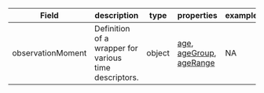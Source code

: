 |Field | description | type | properties | example | enum|
| ---| ---| ---| ---| ---| --- |
| observationMoment | Definition of a wrapper for various time descriptors. | object | [age](./age.md), [ageGroup](./ageGroup.md), [ageRange](./ageRange.md) | NA | NA|
